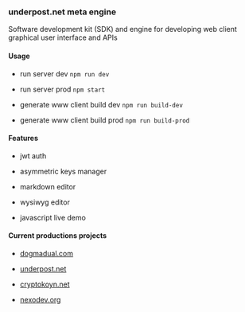### underpost.net meta engine

Software development kit (SDK) and engine for developing web client graphical user interface and APIs

#### Usage

- run server dev `npm run dev`

- run server prod `npm start`

- generate www client build dev `npm run build-dev`

- generate www client build prod `npm run build-prod`

#### Features

- jwt auth

- asymmetric keys manager

- markdown editor

- wysiwyg editor

- javascript live demo

#### Current productions projects

- [dogmadual.com](https://www.dogmadual.com)

- [underpost.net](https://underpost.net)

- [cryptokoyn.net](https://www.cryptokoyn.net)

- [nexodev.org](https://www.nexodev.org)
